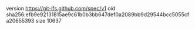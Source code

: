 version https://git-lfs.github.com/spec/v1
oid sha256:efb9e92131815ae9c61b0b3bb647def0a2089bb9d29544bcc5055cfa20655393
size 10637
